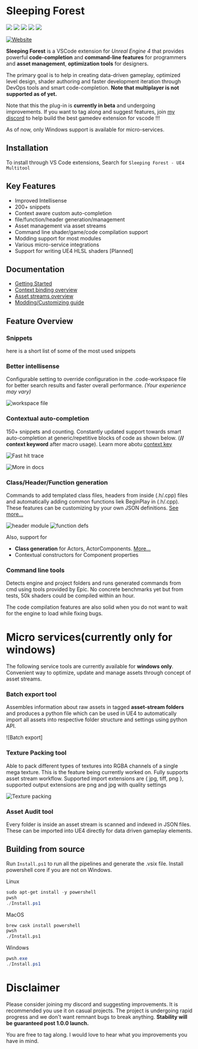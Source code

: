# Sleeping Forest

[![](https://gitlab.com/winterwildfire/ue4/trailblazer/badges/master/pipeline.svg)](https://gitlab.com/suvam0451/sleeping-forest-ue4/pipelines/)
![](https://img.shields.io/badge/4.24%20--%204.25-supported-green)
[![](https://img.shields.io/discord/573495259926102017)](https://discord.gg/8Qd8a66)
![](https://img.shields.io/badge/platform-windows,macos,linux-lightgrey)
![](https://img.shields.io/badge/replication-not%20supported-red)

[![Website](https://api.netlify.com/api/v1/badges/e3c2b5de-423f-417f-b57b-73d48f9e9c3f/deploy-status)](https://suvam0451.netlify.app/docs/sleeping-forest/getting-started/)

**Sleeping Forest** is a VSCode extension for _Unreal Engine 4_ that provides powerful **code-completion** and **command-line features** for programmers and **asset management**, **optimization tools** for designers.

The primary goal is to help in creating data-driven gameplay, optimized level design, shader authoring and faster development iteration through DevOps tools and smart code-completion. **Note that multiplayer is not supported as of yet.**

Note that this the plug-in is **currently in beta** and undergoing improvements. If you want to tag along and suggest features, join [my discord](https://discord.gg/8Qd8a66) to help build the best gamedev extension for vscode !!!

As of now, only Windows support is available for micro-services.

## Installation

To install through VS Code extensions, Search for `Sleeping Forest - UE4 Multitool`

## Key Features

- Improved Intellisense
- 200+ snippets
- Context aware custom auto-completion
- file/function/header generation/management
- Asset management via asset streams
- Command line shader/game/code compilation support
- Modding support for most modules
- Various micro-service integrations
- Support for writing UE4 HLSL shaders [Planned]

## Documentation

- [Getting Started](https://suvam0451.netlify.app/docs/sleeping-forest/getting-started/)
- [Context binding overview](https://suvam0451.netlify.app/docs/sleeping-forest/context-keys/)
- [Asset streams overview](https://suvam0451.netlify.app/docs/sleeping-forest/hello-asset-streams)
- [Modding/Customizing guide](https://suvam0451.netlify.app/docs/sleeping-forest/extension-files)

## Feature Overview

### Snippets

here is a short list of some of the most used snippets

### Better intellisense

Configurable setting to override configuration in the .code-workspace file for better search results and faster overall performance. _(Your experience may vary)_

![workspace file](https://i.imgur.com/N6ImaLr.gif)

### Contextual auto-completion

150+ snippets and counting.
Constantly updated support towards smart auto-completion at generic/repetitive blocks of code as shown below.
(**// context keyword** after macro usage). Learn more abotu [context key](https://suvam0451.netlify.app/docs/sleeping-forest/context-keys/)

![Fast hit trace](https://i.imgur.com/6003uFY.gif)

![More in docs](https://suvam0451.netlify.app/docs/sleeping-forest/context-keys/)

### Class/Header/Function generation

Commands to add templated class files, headers from inside (.h/.cpp) files and automatically adding common functions liek BeginPlay in (.h/.cpp).
These features can be customizing by your own JSON definitions. [See more...](https://suvam0451.netlify.app/docs/sleeping-forest/extension-files)

![header module](https://i.imgur.com/6758foW.png)
![function defs](https://i.imgur.com/XZPWFCg.gif)

Also, support for

- **Class generation** for Actors, ActorComponents. [More...]()
- Contextual constructors for Component properties

### Command line tools

Detects engine and project folders and runs generated commands from cmd using tools provided by Epic.
No concrete benchmarks yet but from tests, 50k shaders could be compiled within an hour.

The code compilation features are also solid when you do not want to wait for the engine to load while fixing bugs.

# Micro services(currently only for windows)

The following service tools are currently available for **windows only**. Convenient way to optimize, update and manage assets through concept of asset streams.

### Batch export tool

Assembles information about raw assets in tagged **asset-stream folders** and produces a python file which can be used in UE4 to automatically
import all assets into respective folder structure and settings using python API.

![Batch export]

### Texture Packing tool

Able to pack different types of textures into RGBA channels of a single mega texture. This is the feature being currently worked on. Fully supports asset stream workflow.
Supported import extensions are { jpg, tiff, png }, supported output extensions are png and jpg with quality settings

![Texture packing](https://i.imgur.com/i8L4djk.gif)

### Asset Audit tool

Every folder is inside an asset stream is scanned and indexed in JSON files. These can be imported into UE4 directly for data driven gameplay elements.

## Building from source

Run `Install.ps1` to run all the pipelines and generate the .vsix file. Install powershell core if you are not on Windows.

Linux

```powershell
sudo apt-get install -y powershell
pwsh
./Install.ps1
```

MacOS

```sh
brew cask install powershell
pwsh
./Install.ps1
```

Windows

```powershell
pwsh.exe
./Install.ps1
```

# Disclaimer

Please consider joining my discord and suggesting improvements.
It is recommended you use it on casual projects. The project is undergoing rapid progress and we don't want remnant bugs to break anything.
**Stability will be guaranteed post 1.0.0 launch.**

You are free to tag along. I would love to hear what you improvements you have in mind.
